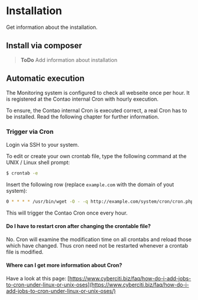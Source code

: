 # Installation

Get information about the installation.

## Install via composer

> **ToDo** Add information about installation

## Automatic execution

The Monitoring system is configured to check all webseite once per hour. It is registered at the Contao internal Cron with hourly execution.

To ensure, the Contao internal Cron is executed correct, a real Cron has to be installed. Read the following chapter for further information.

### Trigger via Cron

Login via SSH to your system.

To edit or create your own crontab file, type the following command at the UNIX / Linux shell prompt:

```bash
$ crontab -e
```

Insert the following row \(replace `example.com` with the domain of yout system\):

```bash
0 * * * * /usr/bin/wget -O - -q http://example.com/system/cron/cron.php
```

This will trigger the Contao Cron once every hour.

#### Do I have to restart cron after changing the crontable file?

No. Cron will examine the modification time on all crontabs and reload those which have changed. Thus cron need not be restarted whenever a crontab file is modified.

#### Where can I get more information about Cron?

Have a look at this page: [https://www.cyberciti.biz/faq/how-do-i-add-jobs-to-cron-under-linux-or-unix-oses](https://www.cyberciti.biz/faq/how-do-i-add-jobs-to-cron-under-linux-or-unix-oses/)

